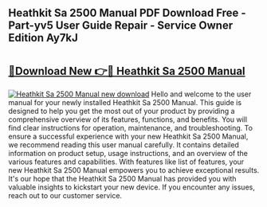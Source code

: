 ## Heathkit Sa 2500 Manual PDF Download Free - Part-yv5 User Guide Repair - Service Owner Edition Ay7kJ

# <h2><a href="http://bc46461.oget.top/?id=Heathkit+Sa+2500+Manual">🔗Download New 👉🔴 Heathkit Sa 2500 Manual</a></h2>

[![Heathkit Sa 2500 Manual new download](https://i.imgur.com/5g1atiW.png)](http://bc46461.oget.top/?id=Heathkit+Sa+2500+Manual)
Hello and welcome to the user manual for your newly installed Heathkit Sa 2500 Manual. This guide is designed to help you get the most out of your product by providing a comprehensive overview of its features, functions, and benefits. You will find clear instructions for operation, maintenance, and troubleshooting. To ensure a successful experience with your new Heathkit Sa 2500 Manual, we recommend reading this user manual carefully. It contains detailed information on product setup, usage instructions, and an overview of the various features and capabilities. With features like list of features, your new Heathkit Sa 2500 Manual empowers you to achieve exceptional results. It's our hope that the Heathkit Sa 2500 Manual has provided you with valuable insights to kickstart your new device. If you encounter any issues, reach out to our customer service.
